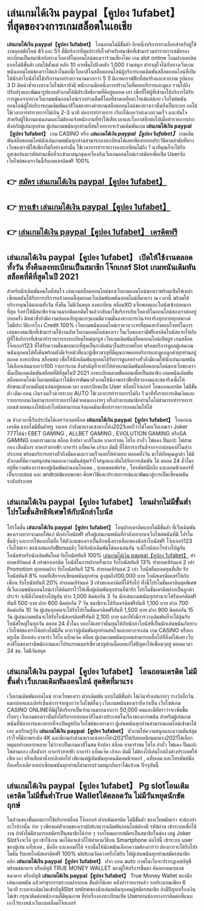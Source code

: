 # เล่นเกมได้เงิน paypal【คูปอง 1ufabet】  ที่สุดของวงการเกมสล็อตในเอเชีย

**เล่นเกมได้เงิน paypal【คูปอง 1ufabet】** โอนถอนไม่มีขั้นต่ำ  อีกหนึ่งบริการทางเลือกสำหรับผู้ใช้งานยุคสมัยใหม่ 4จี และ 5จี ที่มีบริการที่สุดประทับใจสำหรับสมาชิกที่เข้ามาร่วมทำรายการสมัครลงทะเบียนเป็นสมาชิกกับทางเว็บคาสิโนออนไลน์ของเราร่วมเสี่ยงโชค เกม slot online โอนฝากเครดิต แบบไม่มีขั้นต่ำ เล่นได้ตั้งแต่ หลัก 10 บาทขึ้นไปถึงหลัก 1,000 ร่วมสนุก สำราญใจได้กับทางเว็บเกมพนันออนไลน์ของเราได้แล้วในตอนี้เว็บคาสิโนสล็อตออนไลน์ผู้บริการเกมเดิมพันสล็อตออนไลน์ที่เปิดให้นักล่าโบนัสได้ใช้บริการมาอย่างยาวนานมากกว่า 5 ปี มีภาพกราฟฟิกที่สมจริงและสวยงาม รูปแบบ 3 D
มิหนำซ้ำทางทางเว็บไซต์เรายังมี พนักงานมือหนึ่งการสร้างเว็บที่คอยบริการและดูแล  รวมไปถึงปรับปรุงและพัฒนารูปแบบตัวเกมให้มีประสิทธิภาพที่ดีอยู่ตลอดเวลา เพื่อที่ให้ผู้ที่เข้ามาใช้บริการได้รับการดูแลจากทางเว็บเกมพนันออนไลน์เราอย่างเต็มที่โดยที่ขาดเหลืออะไรแม้แต่น้อย เว็บไซต์พนันออนไลน์ผู้ให้บริการเกมเดิมพันคาสิโนของทางค่ายเกมสล็อตออนไลน์ของทางเรานั้นยังเป็นระบบ ออโต้ใช้เวลาการทำรายการไม่เกิน 2-3 นาที ต่อการทำรายการ เรียกได้เลยว่าสะดวกรวดเร็ว และทันใจสำหรับผู้ใช้งานแน่นอนและไม่ต้องแจ้งพนักงานที่ทำให้เสียเวลาและโอกาสอีกต่อไปเมื่อทำรายการฝากตังค์กับผู้เล่นทุกท่าน
ผู้เล่นเกมพนันทุกท่านที่สนใจอยากจะร่วมเดิมพันเกม **เล่นเกมได้เงิน paypal【คูปอง 1ufabet】** เกม CASINO  หรือ ***เล่นเกมได้เงิน paypal【คูปอง 1ufabet】*** เกมเดิมพันสล็อตออนไลน์นักเล่นเกมพนันทุกท่านสามารถลงทะเบียนได้เลยเพียงกรอกประวัติตามลำดับที่ทางเว็บของเรามีให้เพียงไม่กี่อย่างเท่านั้น ใช้เวลาการทำรายการลงทะเบียนไม่ถึง 1 นาทีคุณก็จะได้รับยูสเซอร์และรหัสผ่านเพื่อที่จะเข้ามาสนุกสุดเหวี่ยงกับเว็บเกมออนไลน์เราสมัครเพื่อเปิด Userกับเว็บไซต์ของเราวันนี้รับเลยเครดิตฟรี 100%

## 👉 [สมัคร เล่นเกมได้เงิน paypal【คูปอง 1ufabet】](https://archa888.com/)
## 👉 [ทางเข้า เล่นเกมได้เงิน paypal【คูปอง 1ufabet】](https://archa888.com/)
## 👉 [เล่นเกมได้เงิน paypal【คูปอง 1ufabet】 เครดิตฟรี](https://archa888.com/)

## เล่นเกมได้เงิน paypal【คูปอง 1ufabet】 เปิดให้ใช้งานตลอด ทั้งวัน ทั้งคืนลงทะเบียนเป็นสมาชิก โจ๊กเกอร์ Slot เกมพนันเดิมพันสล็อตที่ดีที่สุดในปี 2021

สำหรับนักเดิมพันคนใดที่สนใจ เล่นเกมสล็อตออนไลน์ของเว็บเกมออนไลน์ของเราพร้อมเปิดให้เหล่าเซียนพนันได้รับการบริการแล้วตอนนี้สุดยอดเว็บเดิมพันพนันออนไลน์ที่มาแรง ณ เวลานี้ พร้อมให้บริการคุณได้ตลอดทั้งวัน ทั้งคืน ไม่มีวันหยุด ลงทะเบียน สล็อตXO แจ็กพอตและโบนัสเข้าบ่อยมากที่สุด จึงทำให้มีสมาชิกจำนวนมากติดอกติดใจแล้วกลับมาใช้บริการกับเว็บคาสิโนออนไลน์ของเราต่ออยู่บ่อยครั้ง มิหนำซ้ำยังมีความปลอดภัยสูงมากๆแถมมีความมั่นคงทางการเงินจ่ายจริงทุกบาททุกสตางค์ไม่มีประวัติการโกง Credit 100% เว็บเกมพนันออนไลน์เราควบวงจรที่สุดและยังตอบโจทย์ในการเล่นของสมาชิกที่เข้ามาร่วมใช้งานกับเว็บเกมออนไลน์ของเรา
ในเว็บของเรามีฟรีเครดิตโบนัสแจกให้กับผู้ที่ใช้บริการที่เข้ามาทำรายการลงทะเบียนใหม่ทุกยูส เว็บเกมเดิมพันสล็อตออนไลน์เปิดยูส เกมสล็อตโจ๊กเกอร์123 ที่ได้รับความชื่นชอบมากที่สุดเป็นระดับต้นๆในประเทศไทย พร้อมบริการดูแลผู้เล่นเกมพนันทุกคนได้ทั้งคืนพร้อมยังมีเจ้าหน้าที่และผู้เชี่ยวชาญที่มีคุณภาพคอยบริการและดูแลลูกค้าทุกท่านอยู่ตลอด ลงทะเบียน สล็อตxo เพื่อให้นักเดิมพันทุกคนได้รับการดูแลอย่างทั่วถึงมีเกมให้นักเล่นเกมพนันได้เลือกเล่นมากกว่า100 รายการเกม
สิ่งสำคัญที่จะทำให้ค่ายเกมเดิมพันสล็อตออนไลน์ของเว็บของเรานั้นเป็นเกมเดิมพันสล็อตที่ดีที่สุดในปี 2021 ลงทะเบียนตามขั้นตอนเพื่อเป็นสมาชิก  เกมพนันเดิมพันสล็อตออนไลน์เว็บเกมพนันเราได้มีการพัฒนาตัวเกมให้มีภาพกราฟิกที่สวยงามและสมจริงเพื่อให้ลักษณะตัวเกมนั้นน่าเล่นอยู่ตลอดเวลา ลงทะเบียนเปิด User สล็อตโจ๊กเกอร์ โอนถอนเครดิต ไม่มีขั้นต่ำ เติม-ถอน เงินรวดเร็วด้วยระบบ AUTO ใช้เวลาการทำรายการไม่ถึง 1 นาทีทั้งรายการเติมเงินและรายการถอนเงินสามารถทำรายการได้ด้วยตนเองง่ายๆ หรือถ้าหากสมาชิกท่านใดไม่สามารถทำรายการถอนด้วยตนเองได้นักล่าโบนัสสามารถแจ้งแอดมินเพื่อทำรายการถอนเงินให้ได้

ณ ช่วงเวลานี้รับประกันได้เลยว่าเกมสล็อต **เล่นเกมได้เงิน paypal【คูปอง 1ufabet】** โอนถอนเครดิต แบบไม่มีขั้นต่ำทรู วอเลท กำลังมาแรงแซงทางโค้ง2021เลยก็ว่าได้โดยเว็บเกมเรา Joker 777ได้นำ EBET GAMING , ALLBET GAMING , EVOLUTION GAMING หรือSA GAMING แหล่งรวมเกม สล็อต ยิงปลา คาสิโนสด บาคาร่าสด ไฮโล กำถั่ว ไพ่แคง ปั่นแปะ ไพ่สามกอง เสือมังกร บาคาร่าสายฟ้า บาคาร่า แบ็คแจ๊ค เก้าเก ดัมมี่ ที่ได้การการันตีจากจากบ่อนคาสิโนต่างประเทศ พร้อมบริการอย่างทั่วถึงมั่นคงและรวดเร็วคอยให้คำตอบ ตลอดทั้งวัน มาให้กับคุณลูกค้า ได้มีตัวเกมที่มีความสนุกสนานและความมันส์สุดเร้าใจสนุกและมันไปกับการเดิมพัน ได้ ตลอด 24 ชั่วโมง อยู่ที่ความต้องการของผู้เดิมพันผ่านบนไอแพด , ทุกแพลตฟอร์ม , โทรศัพท์มือถือ และคอมพิวเตอร์ที่เป็นระบบios และ androidแบบพกพา ศึกษาวิธีและประสบการณ์และพัฒนาสู่การเป็นเซียนพนันระดับประเทศ

## เล่นเกมได้เงิน paypal【คูปอง 1ufabet】 โอนฝากไม่มีขั้นต่ำ โปรโมชั่นสิทธิพิเศษให้กับนักล่าโบนัส

โปรโมชั่น **เล่นเกมได้เงิน paypal【คูปอง 1ufabet】** โอนฝากเครดิตแบบไม่มีขั้นต่ำ ที่เว็บเดิมพันของเราอยากจะมอบให้แก่  นักล่าโบนัสฟรี หรือผู้เล่นเกมพนันที่กำลังอยากหาเว็บไซต์พนันที่มี โปรโมชั่นดีๆ และการให้แบบไม่กั๊ก ให้ตัวเกมของเราเป็นอีกหนึ่งทางเลือกของนักล่าโบนัสฟรี โจ๊กเกอร์123 เว็บไซต์เรา ขอนำเสนอกับBonusดีๆ ให้กับนักเดิมพันได้ลองเล่นกัน จะมีโบนัสอะไรบ้างไปดูกัน
โบนัสสำหรับนักเดิมพันใหม่ รับโบนัสทันที 100% [เล่นเกมได้เงิน paypal【คูปอง 1ufabet】](https://archa888.com/) ทำยอดเทิร์นแค่ 4 เท่าของเครดิต
โบนัสในการฝากครั้งแรก รับโบนัสทันที 13% ทำยอดเทิร์นแค่ 2 เท่า
 Promotion ทุกยอดฝาก รับโบนัสทันที 12% ทำยอดเทิร์นแค่ 2 เท่า
โบนัสคืนยอดทุนที่เสีย รับโบนัสทันที 8% ยอดที่เสียจากเซียนพนันทุกท่าน สูงสุดถึง100,000 บาท
โบนัสเครดิตแชร์ให้กับเพื่อน รับโบนัสทันที 20% ทำยอดเทิร์นแค่ 3 เท่าของเครดิตที่ได้รับไป
ทั้งนี้โปรโมชั่นเครดิตสุดพิเศษที่เว็บเกมพนันออนไลน์เราได้คัดสรรไว้ให้เพื่อผู้เดิมพันทุกท่านที่น่ารัก โปรโมชั่นเครดิตฝากเป็นลูกค้าประจำ จะมีสิ่งไหนบ้างไปดูกัน
ฝาก 1,000 ติดต่อกัน 3 วัน นักเล่นเกมพนันทุกท่านจะได้รับเครดิตฟรีทันที 500 บาท
ฝาก 600 ติดต่อกัน 7 วัน สมาชิกจะได้รับเครดิตฟรีทันที 1,100 บาท
ฝาก 700 ติดต่อกัน 10 วัน ผู้เล่นทุกคนจะได้รับโปรโมชั่นเครดิตฟรีทันที 1,500 บาท
ฝาก 900 ติดต่อกัน 15 วัน ผู้เล่นเกมพนันจะได้รับโบนัสเครดิตฟรีทันที 2,100 บาท
และก็ยังมีการวางเดิมพันที่จะได้ลุ้นรับโบนัสใหญ่ในทุกวัน ตลอด 24 ชั่วโมง บอกได้เลยว่าคืนทุนให้กับนักล่าโบนัสที่เป็นนักเล่นพนันกับทางเว็บไซต์ของเราได้อย่างไม่มีอั้น หากว่าผู้เดิมพันทุกท่านสนใจและอยากจะเล่น เกม CASINO หรือเกมรูเล็ต  ป๊อกเด้ง บาคาร่า ไฮโล แบ็กแจ๊ค สล็อต ผู้เล่นเกมพนันทุกคนสามารถคลิ๊กไปที่ลิ้งค์ได้เลย เว็บคาสิโนของเรามีพนักงานและโปรแกรมเมอร์เชี่ยวชาญด้านนี้คอยแก้ไขปัญหาให้เพื่อนๆอยู่ ตลอดเวลา 24 ชม. ไม่มีวันหยุด

## เล่นเกมได้เงิน paypal【คูปอง 1ufabet】 โอนถอนเครดิต ไม่มีขั้นต่ำ  เว็บเกมเดิมพันออนไลน์ สุดฮิตที่มาแรง

เว็บเกมเดิมพันออนไลน์ ทางเว็บของเรา ฝากเดิมพัน แบบไม่มีขั้นต่ำ ได้เงินจริงเล่นง่ายๆ รางวัลบิ๊กวินแตกบ่อยและเปอร์เซ็นต์การจ่ายสูงกว่าเว็บไซต์อื่นๆ เว็บเกมพนันของเราถือว่าเป็น เว็บไซต์เกม CASINO ONLINEที่มีผู้ใช้บริการเป็นจำนวนมากมากกว่า 50,000 คนและมีอัตราว่าจะเพิ่มขึ้นเรื่อยๆ เว็บเกมของเรานั้นยังได้รับจากบ่อนคาสิโนต่างประเทศในเรื่องของการพนัน สำหรับผู้เล่นเกมพนันที่ต้องการและอยากที่จะเปิดยูสกับเว็บไซต์ของทางเรา ผู้เล่นพนันทุกท่านสามารถแอดไลน์เข้ามาได้เลย
	มาเรียนรู้กับ **เล่นเกมได้เงิน paypal【คูปอง 1ufabet】** ตัวเกมให้ความสนุกและความมันส์สุดเร้าใจที่มีภาพระดับ 4K และมีเกมกำลังมาแรงแซงทางโค้ง2021ให้กับยอดนิยมมาแรง2021ได้เลือกหมุนอย่างหลากหลาย  ไม่ว่าจะเป็นเกมคาสิโนสด ยิงปลา สล็อต บาคาร่าสด ไฮโล กำถั่ว ไพ่แคง ปั่นแปะ ไพ่สามกอง เสือมังกร บาคาร่าสายฟ้า บาคาร่า แบ็คแจ๊ค เก้าเก ดัมมี่ ไม่ต้องไปเล่นไกลถึงต่างประเทศให้เสียเวลา หรือเสียค่านั่งรถอีกต่อไป เพียงแค่ผู้เดิมพันทุกคนมีคอมพิวเตอร์ , แท็บเลต และโทรศัพท์มือถือเครื่องเดียวเหล่าเซียนพนันทุกท่านก็สามารถร่วมสนุกกับเราได้แล้วณ ปัจจุบันนี้

## เล่นเกมได้เงิน paypal【คูปอง 1ufabet】 Pg slotโอนเติมเครดิต ไม่มีขั้นต่ำTrue Walletได้ตลอดวัน ไม่มีวันหยุดนักขัตฤกษ์

ในส่วนของขั้นตอนการใช้บริการสล็อต โจ๊กเกอร์ ฝากเติมเครดิต ไม่มีขั้นต่ำ ของเว็บพนันเรา จะต้องทำอะไรบ้างนั้น ง่าย ๆ เพียงแค่ตัวเกมของเราslotเกมวางเดิมพันออนไลน์ต้องมี รหัสผ่าน เข้าระบบเพื่อใช้งาน ถ้ายังไม่มีสามารถสมัครเป็นสมาชิกได้ง่าย ๆ จากโหมดการสมัครเป็นสมาชิกในช่อง เมนู Joker Slotจึงจะได้ ยูส เข้าใช้งาน พอได้มาแล้วก็ให้ทำตามวิธีบน Smartphone  ต่อไปนี้
เข้าระบบ user  ของผู้เล่น แท็บเลต , มือถือ และคอมก็ได้
จากนั้นให้นักพนันเลือกความต้องการว่า ต้องการจะได้รับโปรโมชั่น รับเลยโบนัสเครดิตฟรี 100% slotเกมวัดดวงหรือไม่รับ
ให้ผู้เล่นพนันทุกท่านสมัครสมาชิก คลิก **เล่นเกมได้เงิน paypal【คูปอง 1ufabet】** ฝาก ถอน auto ภาพในเว็บจะปรากฏเลขบัญชีพร้อมธนาคาร หรือบัญชี TRUE MONEY WALLET ของผู้ให้บริการขึ้นมา
คัดลอกหมายเลขธนาคาร หรือบัญชี **เล่นเกมได้เงิน paypal【คูปอง 1ufabet】** True Money Wallet ของนักเล่นเกมพนัน แล้วทำธุรกรรมระบบฝากถอน ขั้นต่ำได้เลย
หลังทำรายการแล้ว รอประมาณเพียง 6 วินาที ระบบจะเติมเงินเข้าบัญชีSlot onlineของนักเล่นพนันทุกคนผู้สมัครสมาชิก
ถ้ามีปัญหาเรื่องเงินไม่เข้า กรุณาติดต่อพนักงานที่มีคุณภาพ ที่ทำเรื่องลงทะเบียนเปิด Userผ่านช่องทางการติดต่อที่แนบเอาไว้ทางหน้าเว็บเกมสล็อตโจ๊กเกอร์


